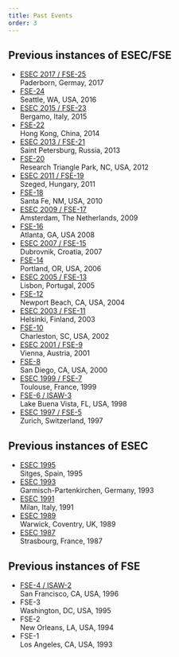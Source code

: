 ```yaml
---
title: Past Events
order: 3
---
```

## Previous instances of ESEC/FSE
* [ESEC 2017 / FSE-25](http://esec-fse17.uni-paderborn.de/)  
  Paderborn, Germay, 2017
* [FSE-24](https://www.cs.ucdavis.edu/fse2016/)  
  Seattle, WA, USA, 2016
* [ESEC 2015 / FSE-23](http://esec-fse15.dei.polimi.it/)  
  Bergamo, Italy, 2015
* [FSE-22](https://fse22.gatech.edu/)  
  Hong Kong, China, 2014
* [ESEC 2013 / FSE-21](http://2013.esec-fse.org/)  
  Saint Petersburg, Russia, 2013
* [FSE-20](http://www.sigsoft.org/fse20/)  
  Research Triangle Park, NC, USA, 2012
* [ESEC 2011 / FSE-19](http://2011.esec-fse.org/)  
  Szeged, Hungary, 2011
* [FSE-18](http://fse18.cse.wustl.edu/)  
  Santa Fe, NM, USA, 2010
* [ESEC 2009 / FSE-17](http://www.esec-fse-2009.ewi.tudelft.nl/)  
  Amsterdam, The Netherlands, 2009
* [FSE-16](http://www.cc.gatech.edu/conferences/fse16/)  
  Atlanta, GA, USA 2008
* [ESEC 2007 / FSE-15](http://www.idt.mdh.se/esec-fse-2007/)  
  Dubrovnik, Croatia, 2007
* [FSE-14](http://www.cs.uoregon.edu/fse-14/)  
  Portland, OR, USA, 2006
* [ESEC 2005 / FSE-13](http://esecfse05.di.fct.unl.pt/)  
  Lisbon, Portugal, 2005
* [FSE-12](http://www.isr.uci.edu/FSE-12/)  
  Newport Beach, CA, USA, 2004
* [ESEC 2003 / FSE-11](http://esecfse.cs.helsinki.fi/)  
  Helsinki, Finland, 2003
* [FSE-10](http://www.isr.uci.edu/FSE-12/)  
  Charleston, SC, USA, 2002
* [ESEC 2001 / FSE-9](http://esec.ocg.at/)  
  Vienna, Austria, 2001
* [FSE-8](http://www.cs.virginia.edu/fse8/)  
  San Diego, CA, USA, 2000
* [ESEC 1999 / FSE-7](http://www.cert.fr/anglais/dprs/esec99.html)  
  Toulouse, France, 1999
* [FSE-6 / ISAW-3](http://www.ics.uci.edu/~dsr/fse6/)  
  Lake Buena Vista, FL, USA, 1998
* [ESEC 1997 / FSE-5](http://www.ifi.unizh.ch/groups/req/esec97/)  
  Zurich, Switzerland, 1997
   
## Previous instances of ESEC
* [ESEC 1995](http://www.informatik.uni-trier.de/~ley/db/conf/esec/esec95.html)  
  Sitges, Spain, 1995
* [ESEC 1993](http://www.informatik.uni-trier.de/~ley/db/conf/esec/esec93.html)  
  Garmisch-Partenkirchen, Germany, 1993
* [ESEC 1991](http://www.informatik.uni-trier.de/~ley/db/conf/esec/esec91.html)  
  Milan, Italy, 1991
* [ESEC 1989](http://www.informatik.uni-trier.de/~ley/db/conf/esec/esec89.html)  
  Warwick, Coventry, UK, 1989
* [ESEC 1987](http://www.informatik.uni-trier.de/~ley/db/conf/esec/esec87.html)  
  Strasbourg, France, 1987

## Previous instances of FSE
* [FSE-4 / ISAW-2](http://www.cs.colorado.edu/users/isaw2/)  
  San Francisco, CA, USA, 1996
* FSE-3  
  Washington, DC, USA, 1995
* FSE-2  
  New Orleans, LA, USA, 1994
* FSE-1  
  Los Angeles, CA, USA, 1993
